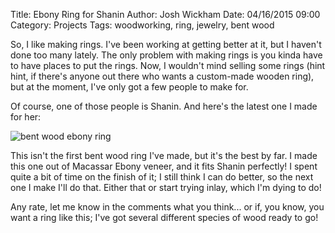 Title: Ebony Ring for Shanin
Author: Josh Wickham
Date: 04/16/2015 09:00
Category: Projects
Tags: woodworking, ring, jewelry, bent wood

So, I like making rings. I've been working at getting better at it, but I haven't done too many lately. The only problem
with making rings is you kinda have to have places to put the rings. Now, I wouldn't mind selling some rings (hint hint,
if there's anyone out there who wants a custom-made wooden ring), but at the moment, I've only got a few people to make
for.

Of course, one of those people is Shanin. And here's the latest one I made for her:

![bent wood ebony ring][ring]

This isn't the first bent wood ring I've made, but it's the best by far. I made this one out of Macassar Ebony veneer,
and it fits Shanin perfectly! I spent quite a bit of time on the finish of it; I still think I can do better, so the
next one I make I'll do that. Either that or start trying inlay, which I'm dying to do!

Any rate, let me know in the comments what you think... or if, you know, you want a ring like this; I've got several
different species of wood ready to go!

[ring]: {filename}/images/shanin_ebony_ring.jpg